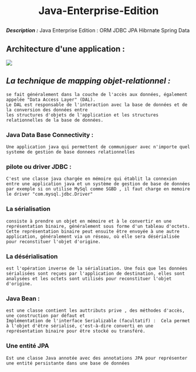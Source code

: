 # <p align="center"> Java-Enterprise-Edition </p>
**_Description :_** Java Enterprise Edition : ORM JDBC JPA Hibrnate Spring Data

## Architecture d'une application :  
<img src="https://github.com/Mo-bar/Java-Enterprise-Edition/assets/98557431/ea1aee5c-3edc-4628-bdb1-d8096468e27b">

## _La technique de mapping objet-relationnel :_ 
```
se fait généralement dans la couche de l'accès aux données, également appelée "Data Access Layer" (DAL). 
Le DAL est responsable de l'interaction avec la base de données et de la conversion des données entre 
les structures d'objets de l'application et les structures relationnelles de la base de données.
```
### Java Data Base Connectivity : 
```
Une application java qui permettent de communiquer avec n'importe quel systeme de gestion de base donnees relationnelles
```

###  pilote ou driver JDBC : 
```
C'est une classe java chargée en mémoire qui établit la connexion entre une application java et un système de gestion de base de données
par exemple si on utilise MySql comme SGBD , il faut charge en memoire le driver "com.mysql.jdbc.Driver"
```
### La sérialisation 
```
consiste à prendre un objet en mémoire et à le convertir en une représentation binaire, généralement sous forme d'un tableau d'octets. Cette représentation binaire peut ensuite être envoyée à une autre application, généralement via un réseau, où elle sera désérialisée pour reconstituer l'objet d'origine.
```
### La désérialisation 
```
est l'opération inverse de la sérialisation. Une fois que les données sérialisées sont reçues par l'application de destination, elles sont analysées et les octets sont utilisés pour reconstituer l'objet d'origine.
```

### Java Bean : 
```
est une classe contient les auttributs prive , des méthodes d'accès, une construction par défaut et
Implémentation de l'interface Serializable (facultatif) :  Cela permet à l'objet d'être sérialisé, c'est-à-dire converti en une représentation binaire pour être stocké ou transféré.
```

### Une entité JPA 
```
Est une classe Java annotée avec des annotations JPA pour représenter une entité persistante dans une base de données
```
